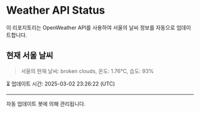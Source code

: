
# Weather API Status

이 리포지토리는 OpenWeather API를 사용하여 서울의 날씨 정보를 자동으로 업데이트합니다.

## 현재 서울 날씨
> 서울의 현재 날씨: broken clouds, 온도: 1.76°C, 습도: 93%

⏳ 업데이트 시간: 2025-03-02 23:26:22 (UTC)

---
자동 업데이트 봇에 의해 관리됩니다.
